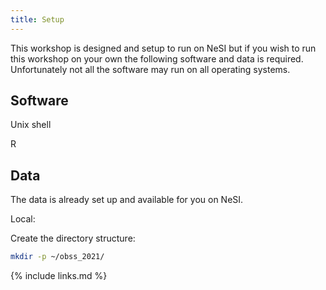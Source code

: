 ```yaml
---
title: Setup
---
```


This workshop is designed and setup to run on NeSI but if you wish to run this workshop on your own the following software and data is required. Unfortunately not all the software may run on all operating systems.

## Software

Unix shell

R

## Data

The data is already set up and available for you on NeSI.

Local:

Create the directory structure:

```.bash
mkdir -p ~/obss_2021/
```


{% include links.md %}
